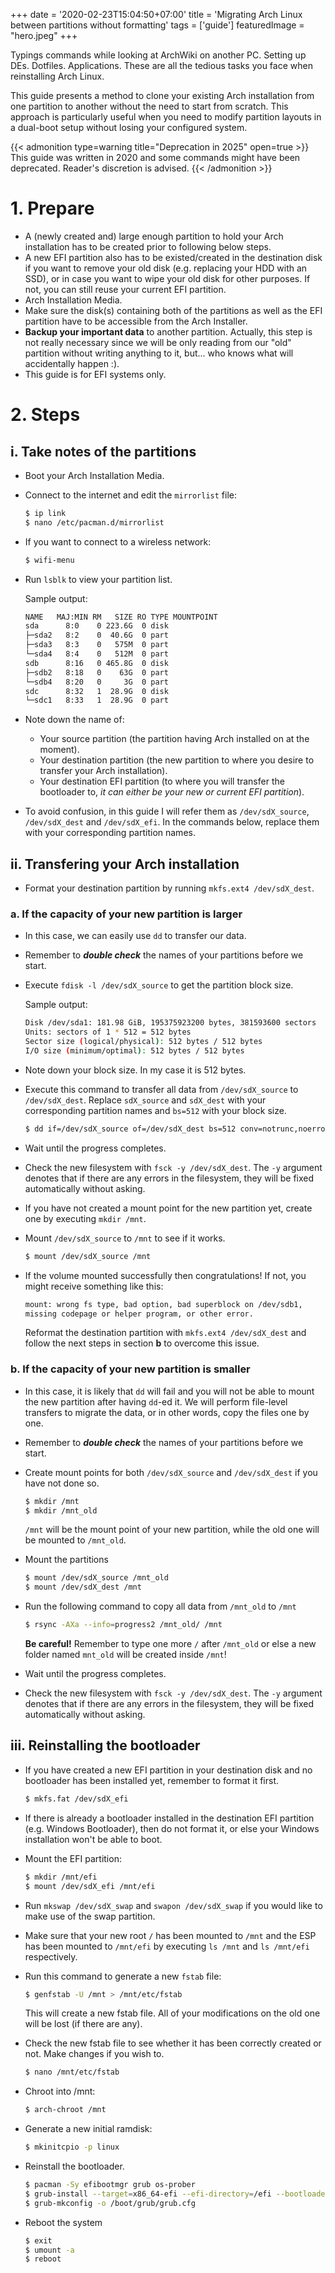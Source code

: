 +++
date = '2020-02-23T15:04:50+07:00'
title = 'Migrating Arch Linux between partitions without formatting'
tags = ['guide']
featuredImage = "hero.jpeg"
+++

Typings commands while looking at ArchWiki on another PC. Setting up DEs. Dotfiles. Applications. These are all the tedious tasks you face when reinstalling Arch Linux. 

This guide presents a method to clone your existing Arch installation from one partition to another without the need to start from scratch. This approach is particularly useful when you need to modify partition layouts in a dual-boot setup without losing your configured system.

{{< admonition type=warning title="Deprecation in 2025" open=true >}}
This guide was written in 2020 and some commands might have been deprecated. 
Reader's discretion is advised.
{{< /admonition >}}

# 1. Prepare

- A (newly created and) large enough partition to hold your Arch installation has to be created prior to following below steps.
- A new EFI partition also has to be existed/created in the destination disk if you want to remove your old disk (e.g. replacing your HDD with an SSD), or in case you want to wipe your old disk for other purposes. If not, you can still reuse your current EFI partition.
- Arch Installation Media.
- Make sure the disk(s) containing both of the partitions as well as the EFI partition have to be accessible from the Arch Installer.
- **Backup your important data** to another partition. Actually, this step is not really necessary since we will be only reading from our "old" partition without writing anything to it, but... who knows what will accidentally happen :).
- This guide is for EFI systems only.

# 2. Steps

## i. Take notes of the partitions

- Boot your Arch Installation Media.
- Connect to the internet and edit the `mirrorlist` file:
    ```bash {title="Click to expand" collapsed=true}
    $ ip link
    $ nano /etc/pacman.d/mirrorlist
    ```

- If you want to connect to a wireless network:

    ```bash
    $ wifi-menu
    ```

- Run `lsblk` to view your partition list.

    Sample output:

    ```bash
    NAME   MAJ:MIN RM   SIZE RO TYPE MOUNTPOINT
    sda      8:0    0 223.6G  0 disk
    ├─sda2   8:2    0  40.6G  0 part 
    ├─sda3   8:3    0   575M  0 part 
    └─sda4   8:4    0   512M  0 part 
    sdb      8:16   0 465.8G  0 disk 
    ├─sdb2   8:18   0    63G  0 part 
    └─sdb4   8:20   0     3G  0 part 
    sdc      8:32   1  28.9G  0 disk 
    └─sdc1   8:33   1  28.9G  0 part
    ```

- Note down the name of:
  - Your source partition (the partition having Arch installed on at the moment).
  - Your destination partition (the new partition to where you desire to transfer your Arch installation).
  - Your destination EFI partition (to where you will transfer the bootloader to, *it can either be your new or current EFI partition*).

- To avoid confusion, in this guide I will refer them as `/dev/sdX_source`, `/dev/sdX_dest` and `/dev/sdX_efi`. In the commands below, replace them with your corresponding partition names.

## ii. Transfering your Arch installation

- Format your destination partition by running `mkfs.ext4 /dev/sdX_dest`.

### a. If the capacity of your new partition is larger

- In this case, we can easily use `dd` to transfer our data.
- Remember to ***double check*** the names of your partitions before we start.
- Execute `fdisk -l /dev/sdX_source` to get the partition block size.

    Sample output:

    ```bash
    Disk /dev/sda1: 181.98 GiB, 195375923200 bytes, 381593600 sectors
    Units: sectors of 1 * 512 = 512 bytes
    Sector size (logical/physical): 512 bytes / 512 bytes
    I/O size (minimum/optimal): 512 bytes / 512 bytes
    ```

- Note down your block size. In my case it is 512 bytes.
- Execute this command to transfer all data from `/dev/sdX_source` to `/dev/sdX_dest`. Replace `sdX_source` and `sdX_dest` with your corresponding partition names and `bs=512` with your block size.

    ```bash
    $ dd if=/dev/sdX_source of=/dev/sdX_dest bs=512 conv=notrunc,noerror,sync status=progress
    ```

- Wait until the progress completes.
- Check the new filesystem with `fsck -y /dev/sdX_dest`. The `-y` argument denotes that if there are any errors in the filesystem, they will be fixed automatically without asking.
- If you have not created a mount point for the new partition yet, create one by executing `mkdir /mnt`.
- Mount `/dev/sdX_source` to `/mnt` to see if it works.

    ```bash
    $ mount /dev/sdX_source /mnt
    ```

- If the volume mounted successfully then congratulations! If not, you might receive something like this:

    ```bash
    mount: wrong fs type, bad option, bad superblock on /dev/sdb1, 
    missing codepage or helper program, or other error.
    ```

  Reformat the destination partition with `mkfs.ext4 /dev/sdX_dest` and follow the next steps in section **b** to overcome this issue.

### b. If the capacity of your new partition is smaller

- In this case, it is likely that `dd` will fail and you will not be able to mount the new partition after having `dd`-ed it. We will perform file-level transfers to migrate the data, or in other words, copy the files one by one.
- Remember to ***double check*** the names of your partitions before we start.
- Create mount points for both `/dev/sdX_source` and `/dev/sdX_dest` if you have not done so.

    ```bash
    $ mkdir /mnt
    $ mkdir /mnt_old 
    ```

  `/mnt` will be the mount point of your new partition, while the old one will be mounted to `/mnt_old`.

- Mount the partitions

    ```bash
    $ mount /dev/sdX_source /mnt_old
    $ mount /dev/sdX_dest /mnt 
    ```

- Run the following command to copy all data from `/mnt_old` to `/mnt`

    ```bash
    $ rsync -AXa --info=progress2 /mnt_old/ /mnt
    ```

  **Be careful!** Remember to type one more `/` after `/mnt_old` or else a new folder named `mnt_old` will be created inside `/mnt`!

- Wait until the progress completes.
- Check the new filesystem with `fsck -y /dev/sdX_dest`. The `-y` argument denotes that if there are any errors in the filesystem, they will be fixed automatically without asking.

## iii. Reinstalling the bootloader

- If you have created a new EFI partition in your destination disk and no bootloader has been installed yet, remember to format it first.

    ```bash
    $ mkfs.fat /dev/sdX_efi
    ```

- If there is already a bootloader installed in the destination EFI partition (e.g. Windows Bootloader), then do not format it, or else your Windows installation won't be able to boot.
- Mount the EFI partition:

    ```bash
    $ mkdir /mnt/efi
    $ mount /dev/sdX_efi /mnt/efi
    ```

- Run `mkswap /dev/sdX_swap` and `swapon /dev/sdX_swap` if you would like to make use of the swap partition.
- Make sure that your new root `/` has been mounted to `/mnt` and the ESP has been mounted to `/mnt/efi` by executing `ls /mnt` and `ls /mnt/efi` respectively.
- Run this command to generate a new `fstab` file:

    ```bash
    $ genfstab -U /mnt > /mnt/etc/fstab
    ```

  This will create a new fstab file. All of your modifications on the old one will be lost (if there are any).

- Check the new fstab file to see whether it has been correctly created or not. Make changes if you wish to.

    ```bash
    $ nano /mnt/etc/fstab
    ```

- Chroot into /mnt:

    ```bash
    $ arch-chroot /mnt
    ```

- Generate a new initial ramdisk:

    ```bash
    $ mkinitcpio -p linux
    ```

- Reinstall the bootloader.

    ```bash
    $ pacman -Sy efibootmgr grub os-prober
    $ grub-install --target=x86_64-efi --efi-directory=/efi --bootloader-id=GRUB
    $ grub-mkconfig -o /boot/grub/grub.cfg
    ```

- Reboot the system

    ```bash
    $ exit
    $ umount -a
    $ reboot
    ```